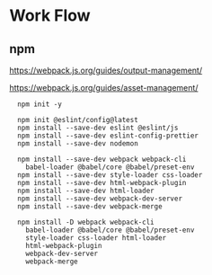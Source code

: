 # Work Flow
## npm

https://webpack.js.org/guides/output-management/

https://webpack.js.org/guides/asset-management/

```
  npm init -y

  npm init @eslint/config@latest
  npm install --save-dev eslint @eslint/js
  npm install --save-dev eslint-config-prettier
  npm install --save-dev nodemon

  npm install --save-dev webpack webpack-cli
    babel-loader @babel/core @babel/preset-env
  npm install --save-dev style-loader css-loader
  npm install --save-dev html-webpack-plugin
  npm install --save-dev html-loader
  npm install --save-dev webpack-dev-server
  npm install --save-dev webpack-merge

  npm install -D webpack webpack-cli
    babel-loader @babel/core @babel/preset-env
    style-loader css-loader html-loader
    html-webpack-plugin
    webpack-dev-server
    webpack-merge
```